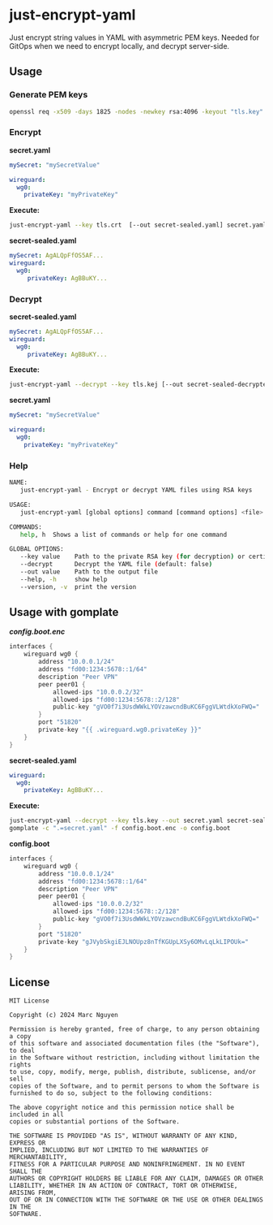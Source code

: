 # just-encrypt-yaml

Just encrypt string values in YAML with asymmetric PEM keys. Needed for GitOps when we need to encrypt locally, and decrypt server-side.

## Usage

### Generate PEM keys

```bash
openssl req -x509 -days 1825 -nodes -newkey rsa:4096 -keyout "tls.key" -out "tls.crt" -subj "/CN=secret-controller/O=secret-controller"
```

### Encrypt

**secret.yaml**

```yaml
mySecret: "mySecretValue"

wireguard:
  wg0:
    privateKey: "myPrivateKey"
```

**Execute:**

```bash
just-encrypt-yaml --key tls.crt  [--out secret-sealed.yaml] secret.yaml
```

**secret-sealed.yaml**

```yaml
mySecret: AgALQpFfOS5AF...
wireguard:
  wg0:
     privateKey: AgBBuKY...
```

### Decrypt

**secret-sealed.yaml**

```yaml
mySecret: AgALQpFfOS5AF...
wireguard:
  wg0:
     privateKey: AgBBuKY...
```

**Execute:**

```bash
just-encrypt-yaml --decrypt --key tls.kej [--out secret-sealed-decrypted.yaml] secret-sealed.yaml
```

**secret.yaml**

```yaml
mySecret: "mySecretValue"

wireguard:
  wg0:
    privateKey: "myPrivateKey"
```

### Help

```bash
NAME:
   just-encrypt-yaml - Encrypt or decrypt YAML files using RSA keys

USAGE:
   just-encrypt-yaml [global options] command [command options] <file>

COMMANDS:
   help, h  Shows a list of commands or help for one command

GLOBAL OPTIONS:
   --key value    Path to the private RSA key (for decryption) or certificate (for encryption)
   --decrypt      Decrypt the YAML file (default: false)
   --out value    Path to the output file
   --help, -h     show help
   --version, -v  print the version
```

## Usage with gomplate

***config.boot.enc***

```groovy
interfaces {
    wireguard wg0 {
        address "10.0.0.1/24"
        address "fd00:1234:5678::1/64"
        description "Peer VPN"
        peer peer01 {
            allowed-ips "10.0.0.2/32"
            allowed-ips "fd00:1234:5678::2/128"
            public-key "gVO0f7i3UsdWWkLYOVzawcndBuKC6FggVLWtdkXoFWQ="
        }
        port "51820"
        private-key "{{ .wireguard.wg0.privateKey }}"
    }
}
```

**secret-sealed.yaml**

```yaml
wireguard:
  wg0:
    privateKey: AgBBuKY...
```

**Execute:**

```bash
just-encrypt-yaml --decrypt --key tls.key --out secret.yaml secret-sealed.yaml
gomplate -c ".=secret.yaml" -f config.boot.enc -o config.boot
```

**config.boot**

```groovy
interfaces {
    wireguard wg0 {
        address "10.0.0.1/24"
        address "fd00:1234:5678::1/64"
        description "Peer VPN"
        peer peer01 {
            allowed-ips "10.0.0.2/32"
            allowed-ips "fd00:1234:5678::2/128"
            public-key "gVO0f7i3UsdWWkLYOVzawcndBuKC6FggVLWtdkXoFWQ="
        }
        port "51820"
        private-key "gJVybSkgiEJLNOUpz8nTfKGUpLXSy6OMvLqLkLIPOUk="
    }
}
```

## License

```
MIT License

Copyright (c) 2024 Marc Nguyen

Permission is hereby granted, free of charge, to any person obtaining a copy
of this software and associated documentation files (the "Software"), to deal
in the Software without restriction, including without limitation the rights
to use, copy, modify, merge, publish, distribute, sublicense, and/or sell
copies of the Software, and to permit persons to whom the Software is
furnished to do so, subject to the following conditions:

The above copyright notice and this permission notice shall be included in all
copies or substantial portions of the Software.

THE SOFTWARE IS PROVIDED "AS IS", WITHOUT WARRANTY OF ANY KIND, EXPRESS OR
IMPLIED, INCLUDING BUT NOT LIMITED TO THE WARRANTIES OF MERCHANTABILITY,
FITNESS FOR A PARTICULAR PURPOSE AND NONINFRINGEMENT. IN NO EVENT SHALL THE
AUTHORS OR COPYRIGHT HOLDERS BE LIABLE FOR ANY CLAIM, DAMAGES OR OTHER
LIABILITY, WHETHER IN AN ACTION OF CONTRACT, TORT OR OTHERWISE, ARISING FROM,
OUT OF OR IN CONNECTION WITH THE SOFTWARE OR THE USE OR OTHER DEALINGS IN THE
SOFTWARE.
```
